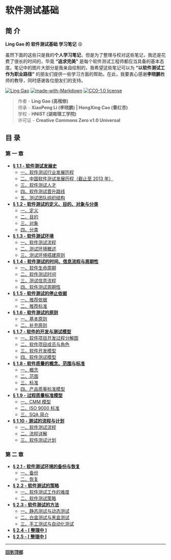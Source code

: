 # 软件测试基础

## 简 介

**Ling Gao 的 软件测试基础 学习笔记** :stuck_out_tongue_closed_eyes:

虽然下面的这些只是我的**个人学习笔记**，但是为了整理与校对这些笔记，我还是花费了很长的时间的，毕竟 **“追求完美”** 是每个软件测试工程师都应当具备的基本态度。笔记中的图片大部分是我亲自绘制的，我希望这些笔记可以为 **“以软件测试工作为职业路径”** 的朋友们提供一些学习方面的帮助。在此，我要衷心感谢**李晓鹏**教师的教导，同时感谢各位朋友们的支持。

[![Ling Gao](https://img.shields.io/badge/Author-Ling_Gao-blue)](https://answers.microsoft.com/zh-hans/profile/4e1113c0-eb29-4e90-9782-f1931bae8489)
[![made-with-Markdown](https://img.shields.io/badge/Made%20with-Markdown-blue.svg)](https://en.wikipedia.org/wiki/Markdown) 
[![CC0-1.0 license](https://img.shields.io/badge/License-Creative_Commons_Zero-blue.svg)](https://github.com/Lingggao/Software-Testing-Basics/blob/master/LICENSE)

> 作者 - **Ling Gao (高楷修)**  
> 师承 - **XiaoPeng Li (李晓鹏) | HongXing Cao (曹红杏)**  
> 学校 - **HNIST (湖南理工学院)**  
> 许可证 - **Creative Commons Zero v1.0 Universal**

## 目 录

### 第 一 章

- [**§ 1.1 - 软件测试发展史**](https://github.com/Lingggao/Software-Testing-Basics/blob/master/%E7%AC%AC%E4%B8%80%E7%AB%A0/1_1_%E8%BD%AF%E4%BB%B6%E6%B5%8B%E8%AF%95%E5%8F%91%E5%B1%95%E5%8F%B2.md#-11---%E8%BD%AF%E4%BB%B6%E6%B5%8B%E8%AF%95%E5%8F%91%E5%B1%95%E5%8F%B2)
	- [一、软件测试行业发展历程](https://github.com/Lingggao/Software-Testing-Basics/blob/master/%E7%AC%AC%E4%B8%80%E7%AB%A0/1_1_%E8%BD%AF%E4%BB%B6%E6%B5%8B%E8%AF%95%E5%8F%91%E5%B1%95%E5%8F%B2.md#%E4%B8%80%E8%BD%AF%E4%BB%B6%E6%B5%8B%E8%AF%95%E8%A1%8C%E4%B8%9A%E5%8F%91%E5%B1%95%E5%8E%86%E7%A8%8B)
	- [二、中国软件测试发展历程（截止至 2013 年）](https://github.com/Lingggao/Software-Testing-Basics/blob/master/%E7%AC%AC%E4%B8%80%E7%AB%A0/1_1_%E8%BD%AF%E4%BB%B6%E6%B5%8B%E8%AF%95%E5%8F%91%E5%B1%95%E5%8F%B2.md#%E4%BA%8C%E4%B8%AD%E5%9B%BD%E8%BD%AF%E4%BB%B6%E6%B5%8B%E8%AF%95%E5%8F%91%E5%B1%95%E5%8E%86%E7%A8%8B%E6%88%AA%E6%AD%A2%E8%87%B3-2013-%E5%B9%B4)
	- [三、软件测试人才](https://github.com/Lingggao/Software-Testing-Basics/blob/master/%E7%AC%AC%E4%B8%80%E7%AB%A0/1_1_%E8%BD%AF%E4%BB%B6%E6%B5%8B%E8%AF%95%E5%8F%91%E5%B1%95%E5%8F%B2.md#%E4%B8%89%E8%BD%AF%E4%BB%B6%E6%B5%8B%E8%AF%95%E4%BA%BA%E6%89%8D)
	- [四、软件测试晋升路线](https://github.com/Lingggao/Software-Testing-Basics/blob/master/%E7%AC%AC%E4%B8%80%E7%AB%A0/1_1_%E8%BD%AF%E4%BB%B6%E6%B5%8B%E8%AF%95%E5%8F%91%E5%B1%95%E5%8F%B2.md#%E5%9B%9B%E8%BD%AF%E4%BB%B6%E6%B5%8B%E8%AF%95%E6%99%8B%E5%8D%87%E8%B7%AF%E7%BA%BF)
	- [五、测试团队组织结构](https://github.com/Lingggao/Software-Testing-Basics/blob/master/%E7%AC%AC%E4%B8%80%E7%AB%A0/1_1_%E8%BD%AF%E4%BB%B6%E6%B5%8B%E8%AF%95%E5%8F%91%E5%B1%95%E5%8F%B2.md#%E4%BA%94%E6%B5%8B%E8%AF%95%E5%9B%A2%E9%98%9F%E7%BB%84%E7%BB%87%E7%BB%93%E6%9E%84)
- [**§ 1.2 - 软件测试的定义、目的、对象与分类**](https://github.com/Lingggao/Software-Testing-Basics/blob/master/%E7%AC%AC%E4%B8%80%E7%AB%A0/1_2_%E8%BD%AF%E4%BB%B6%E6%B5%8B%E8%AF%95%E7%9A%84%E5%AE%9A%E4%B9%89%E3%80%81%E7%9B%AE%E7%9A%84%E3%80%81%E5%AF%B9%E8%B1%A1%E4%B8%8E%E5%88%86%E7%B1%BB.md#-12---%E8%BD%AF%E4%BB%B6%E6%B5%8B%E8%AF%95%E7%9A%84%E5%AE%9A%E4%B9%89%E7%9B%AE%E7%9A%84%E5%AF%B9%E8%B1%A1%E4%B8%8E%E5%88%86%E7%B1%BB)
	- [一、定义](https://github.com/Lingggao/Software-Testing-Basics/blob/master/%E7%AC%AC%E4%B8%80%E7%AB%A0/1_2_%E8%BD%AF%E4%BB%B6%E6%B5%8B%E8%AF%95%E7%9A%84%E5%AE%9A%E4%B9%89%E3%80%81%E7%9B%AE%E7%9A%84%E3%80%81%E5%AF%B9%E8%B1%A1%E4%B8%8E%E5%88%86%E7%B1%BB.md#%E4%B8%80%E5%AE%9A%E4%B9%89)
	- [二、目的](https://github.com/Lingggao/Software-Testing-Basics/blob/master/%E7%AC%AC%E4%B8%80%E7%AB%A0/1_2_%E8%BD%AF%E4%BB%B6%E6%B5%8B%E8%AF%95%E7%9A%84%E5%AE%9A%E4%B9%89%E3%80%81%E7%9B%AE%E7%9A%84%E3%80%81%E5%AF%B9%E8%B1%A1%E4%B8%8E%E5%88%86%E7%B1%BB.md#%E4%BA%8C%E7%9B%AE%E7%9A%84)
	- [三、对象](https://github.com/Lingggao/Software-Testing-Basics/blob/master/%E7%AC%AC%E4%B8%80%E7%AB%A0/1_2_%E8%BD%AF%E4%BB%B6%E6%B5%8B%E8%AF%95%E7%9A%84%E5%AE%9A%E4%B9%89%E3%80%81%E7%9B%AE%E7%9A%84%E3%80%81%E5%AF%B9%E8%B1%A1%E4%B8%8E%E5%88%86%E7%B1%BB.md#%E4%B8%89%E5%AF%B9%E8%B1%A1)
	- [四、分类](https://github.com/Lingggao/Software-Testing-Basics/blob/master/%E7%AC%AC%E4%B8%80%E7%AB%A0/1_2_%E8%BD%AF%E4%BB%B6%E6%B5%8B%E8%AF%95%E7%9A%84%E5%AE%9A%E4%B9%89%E3%80%81%E7%9B%AE%E7%9A%84%E3%80%81%E5%AF%B9%E8%B1%A1%E4%B8%8E%E5%88%86%E7%B1%BB.md#%E5%9B%9B%E5%88%86%E7%B1%BB)
- [**§ 1.3 - 软件测试环境**](https://github.com/Lingggao/Software-Testing-Basics/blob/master/%E7%AC%AC%E4%B8%80%E7%AB%A0/1_3_%E8%BD%AF%E4%BB%B6%E6%B5%8B%E8%AF%95%E7%8E%AF%E5%A2%83.md#-13---%E8%BD%AF%E4%BB%B6%E6%B5%8B%E8%AF%95%E7%8E%AF%E5%A2%83)
	- [一、软件测试流程](https://github.com/Lingggao/Software-Testing-Basics/blob/master/%E7%AC%AC%E4%B8%80%E7%AB%A0/1_3_%E8%BD%AF%E4%BB%B6%E6%B5%8B%E8%AF%95%E7%8E%AF%E5%A2%83.md#%E4%B8%80%E8%BD%AF%E4%BB%B6%E6%B5%8B%E8%AF%95%E6%B5%81%E7%A8%8B)
	- [二、测试环境概述](https://github.com/Lingggao/Software-Testing-Basics/blob/master/%E7%AC%AC%E4%B8%80%E7%AB%A0/1_3_%E8%BD%AF%E4%BB%B6%E6%B5%8B%E8%AF%95%E7%8E%AF%E5%A2%83.md#%E4%BA%8C%E6%B5%8B%E8%AF%95%E7%8E%AF%E5%A2%83%E6%A6%82%E8%BF%B0)
	- [三、测试环境搭建原则](https://github.com/Lingggao/Software-Testing-Basics/blob/master/%E7%AC%AC%E4%B8%80%E7%AB%A0/1_3_%E8%BD%AF%E4%BB%B6%E6%B5%8B%E8%AF%95%E7%8E%AF%E5%A2%83.md#%E4%B8%89%E6%B5%8B%E8%AF%95%E7%8E%AF%E5%A2%83%E6%90%AD%E5%BB%BA%E5%8E%9F%E5%88%99)
- [**§ 1.4 - 软件测试的时间、信息流程与周期性**](https://github.com/Lingggao/Software-Testing-Basics/blob/master/%E7%AC%AC%E4%B8%80%E7%AB%A0/1_4_%E8%BD%AF%E4%BB%B6%E6%B5%8B%E8%AF%95%E7%9A%84%E6%97%B6%E9%97%B4%E3%80%81%E4%BF%A1%E6%81%AF%E6%B5%81%E7%A8%8B%E4%B8%8E%E5%91%A8%E6%9C%9F%E6%80%A7.md#-14---%E8%BD%AF%E4%BB%B6%E6%B5%8B%E8%AF%95%E7%9A%84%E6%97%B6%E9%97%B4%E4%BF%A1%E6%81%AF%E6%B5%81%E7%A8%8B%E4%B8%8E%E5%91%A8%E6%9C%9F%E6%80%A7)
	- [一、软件生命周期](https://github.com/Lingggao/Software-Testing-Basics/blob/master/%E7%AC%AC%E4%B8%80%E7%AB%A0/1_4_%E8%BD%AF%E4%BB%B6%E6%B5%8B%E8%AF%95%E7%9A%84%E6%97%B6%E9%97%B4%E3%80%81%E4%BF%A1%E6%81%AF%E6%B5%81%E7%A8%8B%E4%B8%8E%E5%91%A8%E6%9C%9F%E6%80%A7.md#%E4%B8%80%E8%BD%AF%E4%BB%B6%E7%94%9F%E5%91%BD%E5%91%A8%E6%9C%9F)
	- [二、软件测试时间](https://github.com/Lingggao/Software-Testing-Basics/blob/master/%E7%AC%AC%E4%B8%80%E7%AB%A0/1_4_%E8%BD%AF%E4%BB%B6%E6%B5%8B%E8%AF%95%E7%9A%84%E6%97%B6%E9%97%B4%E3%80%81%E4%BF%A1%E6%81%AF%E6%B5%81%E7%A8%8B%E4%B8%8E%E5%91%A8%E6%9C%9F%E6%80%A7.md#%E4%BA%8C%E8%BD%AF%E4%BB%B6%E6%B5%8B%E8%AF%95%E6%97%B6%E9%97%B4)
	- [三、测试信息流程](https://github.com/Lingggao/Software-Testing-Basics/blob/master/%E7%AC%AC%E4%B8%80%E7%AB%A0/1_4_%E8%BD%AF%E4%BB%B6%E6%B5%8B%E8%AF%95%E7%9A%84%E6%97%B6%E9%97%B4%E3%80%81%E4%BF%A1%E6%81%AF%E6%B5%81%E7%A8%8B%E4%B8%8E%E5%91%A8%E6%9C%9F%E6%80%A7.md#%E4%B8%89%E6%B5%8B%E8%AF%95%E4%BF%A1%E6%81%AF%E6%B5%81%E7%A8%8B)
	- [四、软件测试周期性](https://github.com/Lingggao/Software-Testing-Basics/blob/master/%E7%AC%AC%E4%B8%80%E7%AB%A0/1_4_%E8%BD%AF%E4%BB%B6%E6%B5%8B%E8%AF%95%E7%9A%84%E6%97%B6%E9%97%B4%E3%80%81%E4%BF%A1%E6%81%AF%E6%B5%81%E7%A8%8B%E4%B8%8E%E5%91%A8%E6%9C%9F%E6%80%A7.md#%E5%9B%9B%E8%BD%AF%E4%BB%B6%E6%B5%8B%E8%AF%95%E5%91%A8%E6%9C%9F%E6%80%A7)
- [**§ 1.5 - 软件测试的停止依据**](https://github.com/Lingggao/Software-Testing-Basics/blob/master/%E7%AC%AC%E4%B8%80%E7%AB%A0/1_5_%E8%BD%AF%E4%BB%B6%E6%B5%8B%E8%AF%95%E7%9A%84%E5%81%9C%E6%AD%A2%E4%BE%9D%E6%8D%AE.md#-15---%E8%BD%AF%E4%BB%B6%E6%B5%8B%E8%AF%95%E7%9A%84%E5%81%9C%E6%AD%A2%E4%BE%9D%E6%8D%AE)
	- [一、推荐依据](https://github.com/Lingggao/Software-Testing-Basics/blob/master/%E7%AC%AC%E4%B8%80%E7%AB%A0/1_5_%E8%BD%AF%E4%BB%B6%E6%B5%8B%E8%AF%95%E7%9A%84%E5%81%9C%E6%AD%A2%E4%BE%9D%E6%8D%AE.md#%E4%B8%80%E6%8E%A8%E8%8D%90%E4%BE%9D%E6%8D%AE)
	- [二、推荐标准](https://github.com/Lingggao/Software-Testing-Basics/blob/master/%E7%AC%AC%E4%B8%80%E7%AB%A0/1_5_%E8%BD%AF%E4%BB%B6%E6%B5%8B%E8%AF%95%E7%9A%84%E5%81%9C%E6%AD%A2%E4%BE%9D%E6%8D%AE.md#%E4%BA%8C%E6%8E%A8%E8%8D%90%E6%A0%87%E5%87%86)
- [**§ 1.6 - 软件测试的原则**](https://github.com/Lingggao/Software-Testing-Basics/blob/master/%E7%AC%AC%E4%B8%80%E7%AB%A0/1_6_%E8%BD%AF%E4%BB%B6%E6%B5%8B%E8%AF%95%E7%9A%84%E5%8E%9F%E5%88%99.md#-16---%E8%BD%AF%E4%BB%B6%E6%B5%8B%E8%AF%95%E7%9A%84%E5%8E%9F%E5%88%99)
	- [一、基本原则](https://github.com/Lingggao/Software-Testing-Basics/blob/master/%E7%AC%AC%E4%B8%80%E7%AB%A0/1_6_%E8%BD%AF%E4%BB%B6%E6%B5%8B%E8%AF%95%E7%9A%84%E5%8E%9F%E5%88%99.md#%E4%B8%80%E5%9F%BA%E6%9C%AC%E5%8E%9F%E5%88%99)
	- [二、补充原则](https://github.com/Lingggao/Software-Testing-Basics/blob/master/%E7%AC%AC%E4%B8%80%E7%AB%A0/1_6_%E8%BD%AF%E4%BB%B6%E6%B5%8B%E8%AF%95%E7%9A%84%E5%8E%9F%E5%88%99.md#%E4%BA%8C%E8%A1%A5%E5%85%85%E5%8E%9F%E5%88%99)
- [**§ 1.7 - 软件的开发与测试模型**](https://github.com/Lingggao/Software-Testing-Basics/blob/master/%E7%AC%AC%E4%B8%80%E7%AB%A0/1_7_%E8%BD%AF%E4%BB%B6%E7%9A%84%E5%BC%80%E5%8F%91%E4%B8%8E%E6%B5%8B%E8%AF%95%E6%A8%A1%E5%9E%8B.md#-17---%E8%BD%AF%E4%BB%B6%E7%9A%84%E5%BC%80%E5%8F%91%E4%B8%8E%E6%B5%8B%E8%AF%95%E6%A8%A1%E5%9E%8B)
	- [一、软件项目开发过程分解图](https://github.com/Lingggao/Software-Testing-Basics/blob/master/%E7%AC%AC%E4%B8%80%E7%AB%A0/1_7_%E8%BD%AF%E4%BB%B6%E7%9A%84%E5%BC%80%E5%8F%91%E4%B8%8E%E6%B5%8B%E8%AF%95%E6%A8%A1%E5%9E%8B.md#%E4%B8%80%E8%BD%AF%E4%BB%B6%E9%A1%B9%E7%9B%AE%E5%BC%80%E5%8F%91%E8%BF%87%E7%A8%8B%E5%88%86%E8%A7%A3%E5%9B%BE)
	- [二、软件项目成员与角色](https://github.com/Lingggao/Software-Testing-Basics/blob/master/%E7%AC%AC%E4%B8%80%E7%AB%A0/1_7_%E8%BD%AF%E4%BB%B6%E7%9A%84%E5%BC%80%E5%8F%91%E4%B8%8E%E6%B5%8B%E8%AF%95%E6%A8%A1%E5%9E%8B.md#%E4%BA%8C%E8%BD%AF%E4%BB%B6%E9%A1%B9%E7%9B%AE%E6%88%90%E5%91%98%E4%B8%8E%E8%A7%92%E8%89%B2)
	- [三、软件开发模型](https://github.com/Lingggao/Software-Testing-Basics/blob/master/%E7%AC%AC%E4%B8%80%E7%AB%A0/1_7_%E8%BD%AF%E4%BB%B6%E7%9A%84%E5%BC%80%E5%8F%91%E4%B8%8E%E6%B5%8B%E8%AF%95%E6%A8%A1%E5%9E%8B.md#%E4%B8%89%E8%BD%AF%E4%BB%B6%E5%BC%80%E5%8F%91%E6%A8%A1%E5%9E%8B)
	- [四、软件测试模型](https://github.com/Lingggao/Software-Testing-Basics/blob/master/%E7%AC%AC%E4%B8%80%E7%AB%A0/1_7_%E8%BD%AF%E4%BB%B6%E7%9A%84%E5%BC%80%E5%8F%91%E4%B8%8E%E6%B5%8B%E8%AF%95%E6%A8%A1%E5%9E%8B.md#%E5%9B%9B%E8%BD%AF%E4%BB%B6%E6%B5%8B%E8%AF%95%E6%A8%A1%E5%9E%8B)
- [**§ 1.8 - 软件质量的概念、范围与标准**](https://github.com/Lingggao/Software-Testing-Basics/blob/master/%E7%AC%AC%E4%B8%80%E7%AB%A0/1_8_%E8%BD%AF%E4%BB%B6%E8%B4%A8%E9%87%8F%E7%9A%84%E6%A6%82%E5%BF%B5%E3%80%81%E8%8C%83%E5%9B%B4%E4%B8%8E%E6%A0%87%E5%87%86.md#-18---%E8%BD%AF%E4%BB%B6%E8%B4%A8%E9%87%8F%E7%9A%84%E6%A6%82%E5%BF%B5%E8%8C%83%E5%9B%B4%E4%B8%8E%E6%A0%87%E5%87%86)
	- [一、概念](https://github.com/Lingggao/Software-Testing-Basics/blob/master/%E7%AC%AC%E4%B8%80%E7%AB%A0/1_8_%E8%BD%AF%E4%BB%B6%E8%B4%A8%E9%87%8F%E7%9A%84%E6%A6%82%E5%BF%B5%E3%80%81%E8%8C%83%E5%9B%B4%E4%B8%8E%E6%A0%87%E5%87%86.md#%E4%B8%80%E6%A6%82%E5%BF%B5)
	- [二、范围](https://github.com/Lingggao/Software-Testing-Basics/blob/master/%E7%AC%AC%E4%B8%80%E7%AB%A0/1_8_%E8%BD%AF%E4%BB%B6%E8%B4%A8%E9%87%8F%E7%9A%84%E6%A6%82%E5%BF%B5%E3%80%81%E8%8C%83%E5%9B%B4%E4%B8%8E%E6%A0%87%E5%87%86.md#%E4%BA%8C%E8%8C%83%E5%9B%B4)
	- [三、标准](https://github.com/Lingggao/Software-Testing-Basics/blob/master/%E7%AC%AC%E4%B8%80%E7%AB%A0/1_8_%E8%BD%AF%E4%BB%B6%E8%B4%A8%E9%87%8F%E7%9A%84%E6%A6%82%E5%BF%B5%E3%80%81%E8%8C%83%E5%9B%B4%E4%B8%8E%E6%A0%87%E5%87%86.md#%E4%B8%89%E6%A0%87%E5%87%86)
	- [四、产品质量标准模型](https://github.com/Lingggao/Software-Testing-Basics/blob/master/%E7%AC%AC%E4%B8%80%E7%AB%A0/1_8_%E8%BD%AF%E4%BB%B6%E8%B4%A8%E9%87%8F%E7%9A%84%E6%A6%82%E5%BF%B5%E3%80%81%E8%8C%83%E5%9B%B4%E4%B8%8E%E6%A0%87%E5%87%86.md#%E5%9B%9B%E4%BA%A7%E5%93%81%E8%B4%A8%E9%87%8F%E6%A0%87%E5%87%86%E6%A8%A1%E5%9E%8B)
- [**§ 1.9 - 过程质量标准模型**](https://github.com/Lingggao/Software-Testing-Basics/blob/master/%E7%AC%AC%E4%B8%80%E7%AB%A0/1_9_%E8%BF%87%E7%A8%8B%E8%B4%A8%E9%87%8F%E6%A0%87%E5%87%86%E6%A8%A1%E5%9E%8B.md#-19---%E8%BF%87%E7%A8%8B%E8%B4%A8%E9%87%8F%E6%A0%87%E5%87%86%E6%A8%A1%E5%9E%8B)
	- [一、CMM 模型](https://github.com/Lingggao/Software-Testing-Basics/blob/master/%E7%AC%AC%E4%B8%80%E7%AB%A0/1_9_%E8%BF%87%E7%A8%8B%E8%B4%A8%E9%87%8F%E6%A0%87%E5%87%86%E6%A8%A1%E5%9E%8B.md#%E4%B8%80cmm-%E6%A8%A1%E5%9E%8B)
	- [二、ISO 9000 标准](https://github.com/Lingggao/Software-Testing-Basics/blob/master/%E7%AC%AC%E4%B8%80%E7%AB%A0/1_9_%E8%BF%87%E7%A8%8B%E8%B4%A8%E9%87%8F%E6%A0%87%E5%87%86%E6%A8%A1%E5%9E%8B.md#%E4%BA%8Ciso-9000-%E6%A0%87%E5%87%86)
	- [三、SQA 简介](https://github.com/Lingggao/Software-Testing-Basics/blob/master/%E7%AC%AC%E4%B8%80%E7%AB%A0/1_9_%E8%BF%87%E7%A8%8B%E8%B4%A8%E9%87%8F%E6%A0%87%E5%87%86%E6%A8%A1%E5%9E%8B.md#%E4%B8%89sqa-%E7%AE%80%E4%BB%8B)
- [**§ 1.10 - 测试的流程与计划**](https://github.com/Lingggao/Software-Testing-Basics/blob/master/%E7%AC%AC%E4%B8%80%E7%AB%A0/1_10_%E6%B5%8B%E8%AF%95%E7%9A%84%E6%B5%81%E7%A8%8B%E4%B8%8E%E8%AE%A1%E5%88%92.md#-110---%E6%B5%8B%E8%AF%95%E7%9A%84%E6%B5%81%E7%A8%8B%E4%B8%8E%E8%AE%A1%E5%88%92)
	- [一、软件测试流程](https://github.com/Lingggao/Software-Testing-Basics/blob/master/%E7%AC%AC%E4%B8%80%E7%AB%A0/1_10_%E6%B5%8B%E8%AF%95%E7%9A%84%E6%B5%81%E7%A8%8B%E4%B8%8E%E8%AE%A1%E5%88%92.md#%E4%B8%80%E8%BD%AF%E4%BB%B6%E6%B5%8B%E8%AF%95%E6%B5%81%E7%A8%8B)
	- [二、流程详解](https://github.com/Lingggao/Software-Testing-Basics/blob/master/%E7%AC%AC%E4%B8%80%E7%AB%A0/1_10_%E6%B5%8B%E8%AF%95%E7%9A%84%E6%B5%81%E7%A8%8B%E4%B8%8E%E8%AE%A1%E5%88%92.md#%E4%BA%8C%E6%B5%81%E7%A8%8B%E8%AF%A6%E8%A7%A3)
	- [三、软件测试计划](https://github.com/Lingggao/Software-Testing-Basics/blob/master/%E7%AC%AC%E4%B8%80%E7%AB%A0/1_10_%E6%B5%8B%E8%AF%95%E7%9A%84%E6%B5%81%E7%A8%8B%E4%B8%8E%E8%AE%A1%E5%88%92.md#%E4%B8%89%E8%BD%AF%E4%BB%B6%E6%B5%8B%E8%AF%95%E8%AE%A1%E5%88%92)

### 第 二 章

- [**§ 2.1 - 软件测试环境的备份与恢复**](https://github.com/Lingggao/Software-Testing-Basics/blob/master/%E7%AC%AC%E4%BA%8C%E7%AB%A0/2_1_%E6%B5%8B%E8%AF%95%E7%8E%AF%E5%A2%83%E7%9A%84%E5%A4%87%E4%BB%BD%E4%B8%8E%E6%81%A2%E5%A4%8D.md#-21---%E8%BD%AF%E4%BB%B6%E6%B5%8B%E8%AF%95%E7%8E%AF%E5%A2%83%E7%9A%84%E5%A4%87%E4%BB%BD%E4%B8%8E%E6%81%A2%E5%A4%8D)
	- [一、备份](https://github.com/Lingggao/Software-Testing-Basics/blob/master/%E7%AC%AC%E4%BA%8C%E7%AB%A0/2_1_%E6%B5%8B%E8%AF%95%E7%8E%AF%E5%A2%83%E7%9A%84%E5%A4%87%E4%BB%BD%E4%B8%8E%E6%81%A2%E5%A4%8D.md#%E4%B8%80%E5%A4%87%E4%BB%BD)
	- [二、恢复](https://github.com/Lingggao/Software-Testing-Basics/blob/master/%E7%AC%AC%E4%BA%8C%E7%AB%A0/2_1_%E6%B5%8B%E8%AF%95%E7%8E%AF%E5%A2%83%E7%9A%84%E5%A4%87%E4%BB%BD%E4%B8%8E%E6%81%A2%E5%A4%8D.md#%E4%BA%8C%E6%81%A2%E5%A4%8D)
- [**§ 2.2 - 软件测试的策略**](https://github.com/Lingggao/Software-Testing-Basics/blob/master/%E7%AC%AC%E4%BA%8C%E7%AB%A0/2_2_%E8%BD%AF%E4%BB%B6%E6%B5%8B%E8%AF%95%E7%9A%84%E7%AD%96%E7%95%A5.md#-22---%E8%BD%AF%E4%BB%B6%E6%B5%8B%E8%AF%95%E7%9A%84%E7%AD%96%E7%95%A5)
	- [一、软件测试工作的难度](https://github.com/Lingggao/Software-Testing-Basics/blob/master/%E7%AC%AC%E4%BA%8C%E7%AB%A0/2_2_%E8%BD%AF%E4%BB%B6%E6%B5%8B%E8%AF%95%E7%9A%84%E7%AD%96%E7%95%A5.md#%E4%B8%80%E8%BD%AF%E4%BB%B6%E6%B5%8B%E8%AF%95%E5%B7%A5%E4%BD%9C%E7%9A%84%E9%9A%BE%E5%BA%A6)
	- [二、软件测试策略](https://github.com/Lingggao/Software-Testing-Basics/blob/master/%E7%AC%AC%E4%BA%8C%E7%AB%A0/2_2_%E8%BD%AF%E4%BB%B6%E6%B5%8B%E8%AF%95%E7%9A%84%E7%AD%96%E7%95%A5.md#%E4%BA%8C%E8%BD%AF%E4%BB%B6%E6%B5%8B%E8%AF%95%E7%AD%96%E7%95%A5)
- [**§ 2.3 - 软件测试的方法**](https://github.com/Lingggao/Software-Testing-Basics/blob/master/%E7%AC%AC%E4%BA%8C%E7%AB%A0/2_3_%E8%BD%AF%E4%BB%B6%E6%B5%8B%E8%AF%95%E7%9A%84%E6%96%B9%E6%B3%95.md#-23---%E8%BD%AF%E4%BB%B6%E6%B5%8B%E8%AF%95%E7%9A%84%E6%96%B9%E6%B3%95)
	- [一、静态测试与动态测试](https://github.com/Lingggao/Software-Testing-Basics/blob/master/%E7%AC%AC%E4%BA%8C%E7%AB%A0/2_3_%E8%BD%AF%E4%BB%B6%E6%B5%8B%E8%AF%95%E7%9A%84%E6%96%B9%E6%B3%95.md#%E4%B8%80%E9%9D%99%E6%80%81%E6%B5%8B%E8%AF%95%E4%B8%8E%E5%8A%A8%E6%80%81%E6%B5%8B%E8%AF%95)
	- [二、白盒测试与黑盒测试](https://github.com/Lingggao/Software-Testing-Basics/blob/master/%E7%AC%AC%E4%BA%8C%E7%AB%A0/2_3_%E8%BD%AF%E4%BB%B6%E6%B5%8B%E8%AF%95%E7%9A%84%E6%96%B9%E6%B3%95.md#%E4%BA%8C%E7%99%BD%E7%9B%92%E6%B5%8B%E8%AF%95%E4%B8%8E%E9%BB%91%E7%9B%92%E6%B5%8B%E8%AF%95)
	- [三、手工测试与自动化测试](https://github.com/Lingggao/Software-Testing-Basics/blob/master/%E7%AC%AC%E4%BA%8C%E7%AB%A0/2_3_%E8%BD%AF%E4%BB%B6%E6%B5%8B%E8%AF%95%E7%9A%84%E6%96%B9%E6%B3%95.md#%E4%B8%89%E6%89%8B%E5%B7%A5%E6%B5%8B%E8%AF%95%E4%B8%8E%E8%87%AA%E5%8A%A8%E5%8C%96%E6%B5%8B%E8%AF%95)
- [**§ 2.4 - [ 整理中 ]**](https://github.com/Lingggao/Software-Testing-Basics)
- [**§ 2.5 - [ 整理中 ]**](https://github.com/Lingggao/Software-Testing-Basics)

---
[**回到顶部**](https://github.com/Lingggao/Software-Testing-Basics#%E8%BD%AF%E4%BB%B6%E6%B5%8B%E8%AF%95%E5%9F%BA%E7%A1%80)
